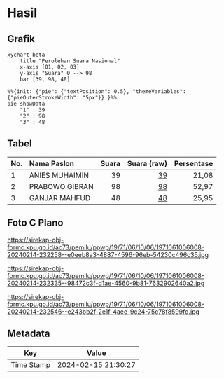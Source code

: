 # Hasil

## Grafik

```mermaid
xychart-beta
    title "Perolehan Suara Nasional"
    x-axis [01, 02, 03]
    y-axis "Suara" 0 --> 98
    bar [39, 98, 48]
```

```mermaid
%%{init: {"pie": {"textPosition": 0.5}, "themeVariables": {"pieOuterStrokeWidth": "5px"}} }%%
pie showData
    "1" : 39
    "2" : 98
    "3" : 48
```

## Tabel

| No. | Nama Paslon    | Suara | Suara (raw) | Persentase |
|:--- |:-------------- | -----:| -----------:| ----------:|
| 1   | ANIES MUHAIMIN | 39    | [39][p-1]   | 21,08      |
| 2   | PRABOWO GIBRAN | 98    | [98][p-2]   | 52,97      |
| 3   | GANJAR MAHFUD  | 48    | [48][p-3]   | 25,95      |


[p-1]: https://github.com/gigit-pemilu/pemilu-2024/blob/main/pilpres/hitung-suara/sub/19-kepulauan-bangka-belitung/sub/71-kota-pangkal-pinang/sub/06-gabek/sub/1006-jerambah-gantung/sub/008-tps/sub/paslon-1.txt
[p-2]: https://github.com/gigit-pemilu/pemilu-2024/blob/main/pilpres/hitung-suara/sub/19-kepulauan-bangka-belitung/sub/71-kota-pangkal-pinang/sub/06-gabek/sub/1006-jerambah-gantung/sub/008-tps/sub/paslon-2.txt
[p-3]: https://github.com/gigit-pemilu/pemilu-2024/blob/main/pilpres/hitung-suara/sub/19-kepulauan-bangka-belitung/sub/71-kota-pangkal-pinang/sub/06-gabek/sub/1006-jerambah-gantung/sub/008-tps/sub/paslon-3.txt

## Foto C Plano

https://sirekap-obj-formc.kpu.go.id/ac73/pemilu/ppwp/19/71/06/10/06/1971061006008-20240214-232258--e0eeb8a3-4887-4596-96eb-54230c496c35.jpg

https://sirekap-obj-formc.kpu.go.id/ac73/pemilu/ppwp/19/71/06/10/06/1971061006008-20240214-232335--98472c3f-d1ae-4560-9b81-7632902640a2.jpg

https://sirekap-obj-formc.kpu.go.id/ac73/pemilu/ppwp/19/71/06/10/06/1971061006008-20240214-232546--e243bb2f-2e1f-4aee-9c24-75c78f8599fd.jpg


## Metadata

| Key        | Value               |
| ---------- | ------------------- |
| Time Stamp | 2024-02-15 21:30:27 |



